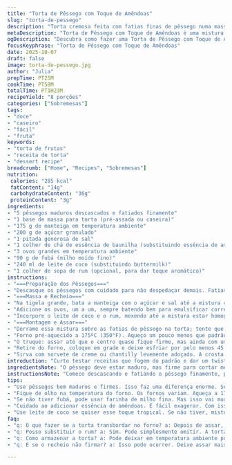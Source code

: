 ```yaml
---
title: "Torta de Pêssego com Toque de Amêndoas"
slug: "torta-de-pessego"
description: "Torta cremosa feita com fatias finas de pêssego numa massa crocante. Mistura de manteiga e açúcar com essência de amêndoas dá aroma único, ovos e fubá dão textura levemente granulada, mas a doçura e o suave azedinho do leite azedo equilibram tudo. Assada até o centro firmar só na medida, mas sem endurecer; ideal para servir morna com sorvete. Receita adaptada com leite de coco pra dar uma leve tropicalidade e toque de rum para quem quiser ousar. Uma experiência sensorial entre o doce e o vibrante, pra quem gosta de explorar sabores."
metaDescription: "Torta de Pêssego com Toque de Amêndoas é uma mistura perfeita de sabores que encanta a cada garfada; uma experiência única."
ogDescription: "Descubra como fazer uma Torta de Pêssego com Toque de Amêndoas; uma deliciosa combinação de doces e azedinhos."
focusKeyphrase: "Torta de Pêssego com Toque de Amêndoas"
date: 2025-10-07
draft: false
image: torta-de-pessego.jpg
author: "Julia"
prepTime: PT25M
cookTime: PT58M
totalTime: PT1H23M
recipeYield: "8 porções"
categories: ["Sobremesas"]
tags:
- "doce"
- "caseiro"
- "fácil"
- "fruta"
keywords:
- "torta de frutas"
- "receita de torta"
- "dessert recipe"
breadcrumb: ["Home", "Recipes", "Sobremesas"]
nutrition: 
 calories: "285 kcal"
 fatContent: "14g"
 carbohydrateContent: "36g"
 proteinContent: "3g"
ingredients:
- "5 pêssegos maduros descascados e fatiados finamente"
- "1 base de massa para torta (pré-assada ou caseira)"
- "175 g de manteiga em temperatura ambiente"
- "200 g de açúcar granulado"
- "1 pitada generosa de sal"
- "1 colher de chá de essência de baunilha (substituindo essência de amêndoas)"
- "3 ovos grandes em temperatura ambiente"
- "90 g de fubá (milho moído fino)"
- "240 ml de leite de coco (substituindo buttermilk)"
- "1 colher de sopa de rum (opcional, para dar toque aromático)"
instructions:
- "===Preparação dos Pêssegos==="
- "Descasque os pêssegos com cuidado para não despedaçar demais. Fatias finas, quase translúcidas, ajudam na cremosidade final. Passe direto para a massa; ela pode ser já parcialmente assada para evitar água demais do fruto molhando o fundo."
- "===Massa e Recheio==="
- "Na tigela grande, bata a manteiga com o açúcar e sal até a mistura clarear e ficar cremosa. A paciência aqui evita a sensação arenosa no resultado. Troquei essência de amêndoas por baunilha para achar o sabor mais redondo, mas pode ser amêndoas mesmo; só cuidado para não exagerar e amargar."
- "Adicione os ovos, um a um, sempre batendo bem para emulsificar corretamente. Sem essa etapa, o recheio pode ficar granulado demais ou rachar ao assar. Depois o fubá entra, com suas partículas ligeiramente rústicas, que dão firmeza sem endurecer demais."
- "Incorpore o leite de coco e o rum, mexendo até a mistura estar homogênea. O leite de coco substitui o buttermilk nesse toque tropical, além de ajudar a não deixar o recheio muito ácido nem pesado, e faz essa crosta molhadinha que adoro."
- "===Montagem e Assar==="
- "Derrame essa mistura sobre as fatias de pêssego na torta; tente que as fatias fiquem distribuídas e visíveis para um efeito visual bacana. Posicione a torta numa assadeira com borda – se a torta transbordar, evita sujeira no forno."
- "Forno pré-aquecido a 175ºC (350°F). Aqueço um pouco menos que padrão porque leite de coco reage diferente e não quero queimar ninhos de açúcar na borda."
- "O truque: assar até que o centro quase fique firme, mas ainda com um leve tremor. Teste com leve toque do dedo – se estiver muito mole, vira leite cru; se estiver colando no palito, passou do ponto. Outra forma: a borda deve estar dourada, o aroma intenso de amêndoas/baunilha invade a cozinha. Normalmente entre 55 a 60 minutos, mas cada forno difere."
- "Retire do forno, coloque em grade e deixe esfriar por pelo menos 45 minutos. Não corte morna demais ou vai desmanchar, tipo pudim fresco."
- "Sirva com sorvete de creme ou chantilly levemente adoçado. A crosta floral do rum surpreende junto do frescor do pêssego em cada garfada."
introduction: "Curto testar receitas que fogem do padrão e dar um twist que surpreenda no sabor. Aqui, na torta de pêssego, a troca do leite azedo pelo leite de coco trouxe uma textura mais cremosa e sabor delicado, aliado ao aroma da baunilha e um toque opcional de rum que é como se o verão do Nordeste se encontrasse com a tradição do Sul dos EUA. Fatias finas de pêssego quase transparentes espalhadas na massa, com o recheio adoçicado na medida certa e aquela crosta crocante de fubá que todo mundo não espera, mas depois quer repetir. Gosto sempre de assar num tabuleiro com borda, porque já passaram situações que o açúcar transbordou durante o forno e bagunçou tudo. E o truque principal é ficar de olho no centro do recheio, que nunca deve endurecer demais. Construir isso é uma conversa direta com o forno e o olfato."
ingredientsNote: "O pêssego deve estar maduro, mas firme para cortar melhor e não virar purê na torta. Se não tiver fubá, pode tentar farinha de milho fina, mas o resultado muda a textura, fica mais denso, menos aerado. A manteiga deve estar macia para bater bem e ajudar na incorporação dos ovos. Troque essência de amêndoa por baunilha para um toque mais versátil e evitar aquele amargor que às vezes dá quando passa do limite. Use leite de coco em substituição ao buttermilk se quiser um resultado mais exótico, mas mantenha o teor de gordura semelhante para o recheio não desandar; se usar leite normal, acrescente um pouquinho de vinagre para imitar a acidez do buttermilk. O rum é opcional, só para quem ama tentar algo diferente e com personalidade – omitindo mantém a receita mais neutra. Tenha uma assadeira com borda para evitar bagunça caso o líquido borbulhe durante o forno."
instructionsNote: "Comece descascando e fatiando o pêssego finamente, pois fatias maiores tendem a soltar mais líquido e deixam a base encharcada. A pré-assadeira garante que a massa não fique empapada, um erro muito comum. Bata manteiga e açúcar até virar um creme clarinho, é aqui que você elimina grânulos que podem causar cara arenosa no recheio. Adicione ovos um a um, nunca todos juntos para não desandar. Fubá adiciona textura e dá aquela firmeza com uma crostinha gostosa, não substitua por farinha branca. Use leite de coco para uma textura diferente, mexa até que não haja mais grumos, para que o recheio fique uniforme antes de ir ao forno. Coloque a mistura sobre os pêssegos com cuidado para não bagunçar a disposição das fatias, garanta uma distribuição uniforme. Asse com a torta em uma forma com bordas para conter qualquer transbordamento. Observe aroma e leve tremor no centro para ponto ideal; tempo pode variar entre 50 e 60 minutos, mas não confie só no relógio, seu forno pode ser traíra. Deixe esfriar bem, não corte quente ou o recheio escorre. Sirva morna com sorvete ou chantilly para contraste térmico e cremoso."
tips:
- "Use pêssegos bem maduros e firmes. Isso faz uma diferença enorme. Se estiverem muito moles, vão desmanchar. A textura é vital. Pêssegos firmes mantêm a forma, não viram purê."
- "Fique de olho na temperatura do forno. Os fornos variam. Aqueça a 175ºC, mas nem sempre é a medida ideal. Faça o teste do dedo para garantir. A borda dourada tem que ser o guia."
- "Se não tiver fubá, pode usar farinha de milho fina. Mas isso vai mudar a textura. A crocância vai diminuir. Pode ficar mais denso, menos leve. Faça o teste antes de decidir."
- "Cuidado ao adicionar essência de amêndoas. É fácil exagerar. Com isso, o recheio amarga. A escolha da essência é fundamental. Pode ser a baunilha também; menos risco."
- "Use leite de coco se quiser esse toque tropical. Se não tiver, misture leite normal com um pouco de vinagre. Isso traz a acidez. É uma boa alternativa para o buttermilk."
faq:
- "q: O que fazer se a torta transbordar no forno? a: Depois de assar, a torta pode vazar. A melhor opção é usar uma forma com bordas altas. Outra alternativa, coloque uma assadeira embaixo."
- "q: Posso substituir o rum? a: Sim. Pode simplesmente omitir. A torta já tem sabores ricos. O rum é opcional. Para algo sem álcool, use essência da mesma fruta ou baunilha."
- "q: Como armazenar a torta? a: Pode deixar em temperatura ambiente por um ou dois dias. Se precisar guardar, coloque na geladeira. Mas vai perder um pouco da crocância. Considere isso."
- "q: E se o recheio não firmar? a: Isso pode ocorrer. Deixe assar mais tempo até o centro estar firme. Se for difícil saber, faça o teste do palito. Se voltar um pouco limpo, já pode retirar."

---
```


